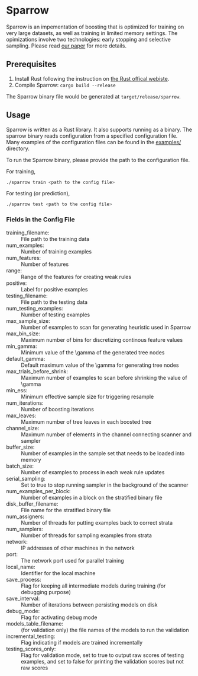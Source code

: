 # Sparrow

Sparrow is an impementation of boosting that is optimized for training on very large datasets, as well as training in limited memory settings. The opimizations involve two technologies: early stopping and selective sampling. Please read [our paper](https://arxiv.org/abs/1901.09047) for more details.

## Prerequisites

1. Install Rust following the instruction on [the Rust offical webiste](https://www.rust-lang.org/tools/install).
2. Compile Sparrow: `cargo build --release`

The Sparrow binary file would be generated at `target/release/sparrow`.

## Usage

Sparrow is written as a Rust library. It also supports running as a binary. The sparrow binary reads configuration from a specified configuration file. Many examples of the configuration files can be found in the [examples/](examples) directory.

To run the Sparrow binary, please provide the path to the configuration file.

For training,
```bash
./sparrow train <path to the config file>
```

For testing (or prediction),
```bash
./sparrow test <path to the config file>
```


### Fields in the Config File

<dl>

<dt>training_filename:</dt>
<dd>File path to the training data</dd>

<dt>num_examples:</dt>
<dd>Number of training examples</dd>

<dt>num_features:</dt>
<dd>Number of features</dd>

<dt>range:</dt>
<dd>Range of the features for creating weak rules</dd>

<dt>positive:</dt>
<dd>Label for positive examples</dd>

<dt>testing_filename:</dt>
<dd>File path to the testing data</dd>

<dt>num_testing_examples:</dt>
<dd>Number of testing examples</dd>

<dt>max_sample_size:</dt>
<dd>Number of examples to scan for generating heuristic used in Sparrow</dd>

<dt>max_bin_size:</dt>
<dd>Maximum number of bins for discretizing continous feature values</dd>

<dt>min_gamma:</dt>
<dd>Minimum value of the \gamma of the generated tree nodes</dd>

<dt>default_gamma:</dt>
<dd>Default maximum value of the \gamma for generating tree nodes</dd>

<dt>max_trials_before_shrink:</dt>
<dd>Maximum number of examples to scan before shrinking the value of \gamma</dd>

<dt>min_ess:</dt>
<dd>Minimum effective sample size for triggering resample</dd>

<dt>num_iterations:</dt>
<dd>Number of boosting iterations</dd>

<dt>max_leaves:</dt>
<dd>Maximum number of tree leaves in each boosted tree</dd>

<dt>channel_size:</dt>
<dd>Maximum number of elements in the channel connecting scanner and sampler</dd>

<dt>buffer_size:</dt>
<dd>Number of examples in the sample set that needs to be loaded into memory</dd>

<dt>batch_size:</dt>
<dd>Number of examples to process in each weak rule updates</dd>

<dt>serial_sampling:</dt>
<dd>Set to true to stop running sampler in the background of the scanner</dd>

<dt>num_examples_per_block:</dt>
<dd>Number of examples in a block on the stratified binary file</dd>

<dt>disk_buffer_filename:</dt>
<dd>File name for the stratified binary file</dd>

<dt>num_assigners:</dt>
<dd>Number of threads for putting examples back to correct strata</dd>

<dt>num_samplers:</dt>
<dd>Number of threads for sampling examples from strata</dd>

<dt>network:</dt>
<dd>IP addresses of other machines in the network</dd>

<dt>port:</dt>
<dd>The network port used for parallel training</dd>

<dt>local_name:</dt>
<dd>Identifier for the local machine</dd>

<dt>save_process:</dt>
<dd>Flag for keeping all intermediate models during training (for debugging purpose)</dd>

<dt>save_interval:</dt>
<dd>Number of iterations between persisting models on disk</dd>

<dt>debug_mode:</dt>
<dd>Flag for activating debug mode</dd>

<dt>models_table_filename:</dt>
<dd>(for validation only) the file names of the models to run the validation</dd>

<dt>incremental_testing:</dt>
<dd>Flag indicating if models are trained incrementally</dd>

<dt>testing_scores_only:</dt>
<dd>Flag for validation mode, set to true to output raw scores of testing examples, and set to false for printing the validation scores but not raw scores</dd>

</dl>
